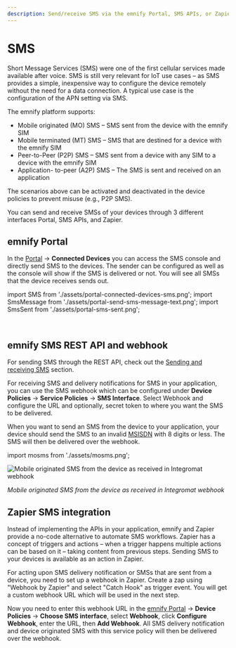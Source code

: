 ```yaml
---
description: Send/receive SMS via the emnify Portal, SMS APIs, or Zapier
---
```

# SMS

Short Message Services (SMS) were one of the first cellular services made available after voice.
SMS is still very relevant for IoT use cases – as SMS provides a simple, inexpensive way to configure the device remotely without the need for a data connection.
A typical use case is the configuration of the APN setting via SMS.

The emnify platform supports:

- Mobile originated (MO) SMS – SMS sent from the device with the emnify SIM
- Mobile terminated (MT) SMS – SMS that are destined for a device with the emnify SIM
- Peer-to-Peer (P2P) SMS – SMS sent from a device with any SIM to a device with the emnify SIM
- Application- to-peer (A2P) SMS – The SMS is sent and received on an application

The scenarios above can be activated and deactivated in the device policies to prevent misuse (e.g., P2P SMS).

You can send and receive SMSs of your devices through 3 different interfaces Portal, SMS APIs, and Zapier.

<!--  
![sms options](assets/sms_options.png)  
*SMS interfaces*
-->

## emnify Portal

In the [Portal](https://portal.emnify.com/) → **Connected Devices** you can access the SMS console and directly send SMS to the devices. 
The sender can be configured as well as the console will show if the SMS is delivered or not.
You will see all SMSs that the device receives sends out.

import SMS from './assets/portal-connected-devices-sms.png';
import SmsMessage from './assets/portal-send-sms-message-text.png';
import SmsSent from './assets/portal-sms-sent.png';

<div class="medium-zoom-image">
   <img src={SMS} style={{width:1027}} alt="" />
   <img src={SmsMessage} style={{width:496}} alt="" />
   <img src={SmsSent} style={{width:762}} alt="" />
</div>

## emnify SMS REST API and webhook

For sending SMS through the REST API, check out the [Sending and receiving SMS](#_sending_and_receiving_sms) section.

For receiving SMS and delivery notifications for SMS in your application, you can use the SMS webhook which can be configured under **Device Policies** → **Service Policies** → **SMS Interface**.
Select Webhook and configure the URL and optionally, secret token to where you want the SMS to be delivered.

<!-- TODO: Recreate sms_webhook.png (SMS Webhook) -->

<!--  TODO: Recreate delivery_notification.png (Delivery notification as received in Integromat webhook for SMS with ID: 46638644) -->

When you want to send an SMS from the device to your application, your device should send the SMS to an invalid [MSISDN](#msisdn) with 8 digits or less.
The SMS will then be delivered over the webhook.

<!-- 
![Mobile originated SMS](assets/mosms.png)  
*Mobile originated SMS from the device as received in Integromat webhook*
-->

import mosms from './assets/mosms.png';

<img src={mosms} style={{width:400}}
   alt="Mobile originated SMS from the device as received in Integromat webhook" />

*Mobile originated SMS from the device as received in Integromat webhook*

## Zapier SMS integration

Instead of implementing the APIs in your application, emnify and Zapier provide a no-code alternative to automate SMS workflows.
Zapier has a concept of triggers and actions – when a trigger happens multiple actions can be based on it – taking content from previous steps.
Sending SMS to your devices is available as an action in Zapier.

<!--  TODO: Recreate sms_zap.png (SMS with Zapier) -->

For acting upon SMS delivery notification or SMSs that are sent from a device, you need to set up a webhook in Zapier.
Create a zap using "Webhook by Zapier" and select "Catch Hook" as trigger event.
You will get a custom webhook URL which will be used in the next step.

<!--  TODO: Recreate catch_hook.png (Catch Hook as a trigger) -->

Now you need to enter this webhook URL in the [emnify Portal](https://portal.emnify.com/) → **Device Policies** → **Choose SMS interface**, select **Webhook**, click **Configure Webhook**, enter the URL, then **Add Webhook**.
All SMS delivery notification and device originated SMS with this service policy will then be delivered over the webhook.

<!--  TODO: Recreate zap_webhook.png (emnify Webhook as SMS interface) -->

